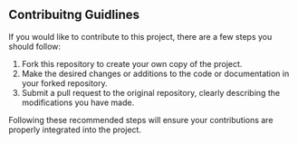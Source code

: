 ## Contribuitng Guidlines

If you would like to contribute to this project, there are a few steps you should follow:
1. Fork this repository to create your own copy of the project.
2. Make the desired changes or additions to the code or documentation in your forked repository.
3. Submit a pull request to the original repository, clearly describing the modifications you have made.

   
Following these recommended steps will ensure your contributions are properly integrated into the project.
